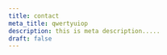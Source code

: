 ```yaml
---
title: contact
meta_title: qwertyuiop
description: this is meta description.....
draft: false
---
```

